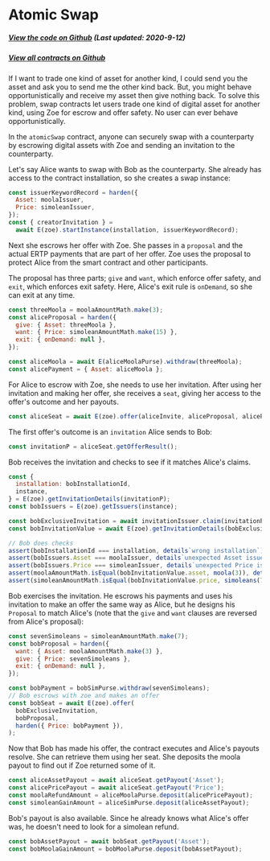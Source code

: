 # Atomic Swap

<Zoe-Version/>

##### [View the code on Github](https://github.com/Agoric/agoric-sdk/blob/f29591519809dbadf19db0a26f38704d87429b89/packages/zoe/src/contracts/atomicSwap.js) (Last updated: 2020-9-12)
##### [View all contracts on Github](https://github.com/Agoric/agoric-sdk/tree/master/packages/zoe/src/contracts)

If I want to trade one kind of asset for another kind, I could send
you the asset and ask you to send me the other kind back. But, you
might behave opportunistically and receive my asset then give
nothing back. To solve this problem, swap contracts let users trade
one kind of digital asset for another kind, using Zoe for
escrow and offer safety. No user can ever behave opportunistically.

In the `atomicSwap` contract, anyone can securely swap with a counterparty
by escrowing digital assets with Zoe and sending an invitation to the counterparty.

Let's say Alice wants to swap with Bob as the counterparty. She
already has access to the contract installation, so she
creates a swap instance:

```js
const issuerKeywordRecord = harden({
  Asset: moolaIssuer,
  Price: simoleanIssuer,
});
const { creatorInvitation } =
  await E(zoe).startInstance(installation, issuerKeywordRecord);
```

Next she escrows her offer with Zoe. She passes in a `proposal`
and the actual ERTP payments that are part of her offer. 
Zoe uses the proposal to protect Alice from the
smart contract and other participants. 

The proposal has three parts;
`give` and `want`, which enforce offer safety, and `exit`,
which enforces exit safety. Here, Alice's exit rule is
`onDemand`, so she can exit at any time.

```js
const threeMoola = moolaAmountMath.make(3);
const aliceProposal = harden({
  give: { Asset: threeMoola },
  want: { Price: simoleanAmountMath.make(15) },
  exit: { onDemand: null },
});

const aliceMoola = await E(aliceMoolaPurse).withdraw(threeMoola);
const alicePayment = { Asset: aliceMoola };
```

For Alice to escrow with Zoe, she needs to use her invitation.  After
using her invitation and making her offer, she receives a `seat`, 
giving her access to the offer's outcome and her payouts.

```js
const aliceSeat = await E(zoe).offer(aliceInvite, aliceProposal, alicePayments);
```

The first offer's outcome is an `invitation` Alice sends to Bob:

```js
const invitationP = aliceSeat.getOfferResult();
```

Bob receives the invitation and checks to see if it
matches Alice's claims.

```js
const {
  installation: bobInstallationId,
  instance,
} = E(zoe).getInvitationDetails(invitationP);
const bobIssuers = E(zoe).getIssuers(instance);

const bobExclusiveInvitation = await invitationIssuer.claim(invitationP);
const bobInvitationValue = await E(zoe).getInvitationDetails(bobExclusiveInvitation);

// Bob does checks
assert(bobInstallationId === installation, details`wrong installation`);
assert(bobIssuers.Asset === moolaIssuer, details`unexpected Asset issuer`);
assert(bobIssuers.Price === simoleanIssuer, details`unexpected Price issuer`);
assert(moolaAmountMath.isEqual(bobInvitationValue.asset, moola(3)), details`wrong asset`);
assert(simoleanAmountMath.isEqual(bobInvitationValue.price, simoleans(7)), details`wrong price`);
```

Bob exercises the invitation. He escrows his payments and uses
his invitation to make an offer the same way as Alice, but he designs his `Proposal` 
to match Alice's (note that the `give` and `want` clauses are reversed from Alice's proposal):

```js
const sevenSimoleans = simoleanAmountMath.make(7);
const bobProposal = harden({
  want: { Asset: moolaAmountMath.make(3) },
  give: { Price: sevenSimoleans },
  exit: { onDemand: null },
});

const bobPayment = bobSimPurse.withdraw(sevenSimoleans);
// Bob escrows with zoe and makes an offer
const bobSeat = await E(zoe).offer(
  bobExclusiveInvitation,
  bobProposal,
  harden({ Price: bobPayment }),
);
```

Now that Bob has made his offer, the contract executes and Alice's payouts
resolve. She can retrieve them using her seat. She deposits the moola
payout to find out if Zoe returned some of it.

```js
const aliceAssetPayout = await aliceSeat.getPayout('Asset');
const alicePricePayout = await aliceSeat.getPayout('Price');
const moolaRefundAmount = aliceMoolaPurse.deposit(alicePricePayout);
const simoleanGainAmount = aliceSimPurse.deposit(aliceAssetPayout);
```

Bob's payout is also available. Since he already knows what Alice's offer was, 
he doesn't need to look for a simolean refund.

```js
const bobAssetPayout = await bobSeat.getPayout('Asset');
const bobMoolaGainAmount = bobMoolaPurse.deposit(bobAssetPayout);
```
